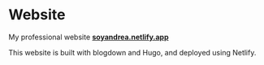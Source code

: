 # Website
My professional website [**soyandrea.netlify.app**](https://soyandrea.netlify.app/)

This website is built with blogdown and Hugo, and deployed using Netlify.